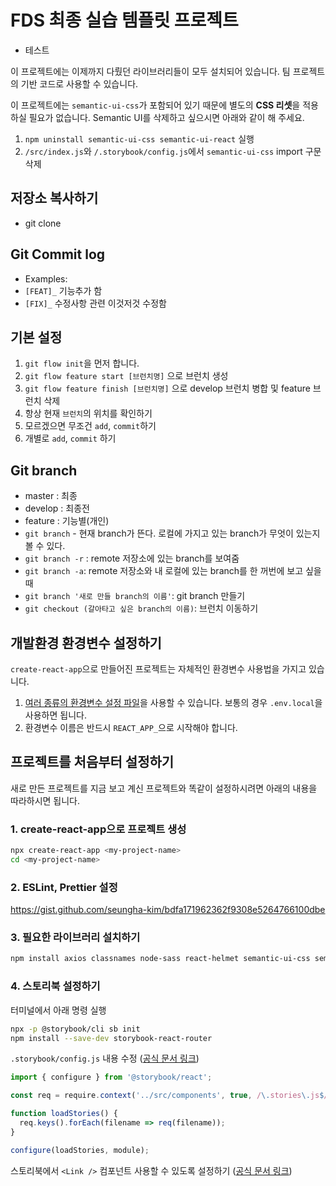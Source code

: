 # FDS 최종 실습 템플릿 프로젝트

- 테스트

이 프로젝트에는 이제까지 다뤘던 라이브러리들이 모두 설치되어 있습니다. 팀 프로젝트의 기반 코드로 사용할 수 있습니다.

이 프로젝트에는 `semantic-ui-css`가 포함되어 있기 때문에 별도의 **CSS 리셋**을 적용하실 필요가 없습니다. Semantic UI를 삭제하고 싶으시면 아래와 같이 해 주세요.

1. `npm uninstall semantic-ui-css semantic-ui-react` 실행
2. `/src/index.js`와 `/.storybook/config.js`에서 `semantic-ui-css` import 구문 삭제

## 저장소 복사하기

- git clone

## Git Commit log

- Examples:
- `[FEAT]_` 기능추가 함
- `[FIX]_` 수정사항 관련 이것저것 수정함

## 기본 설정

1. `git flow init`을 먼저 합니다.
1. `git flow feature start [브런치명]` 으로 브런치 생성
1. `git flow feature finish [브런치명]` 으로 develop 브런치 병합 및 feature 브런치 삭제
1. 항상 현재 `브런치`의 위치를 확인하기
1. 모르겠으면 무조건 `add`, `commit`하기
1. 개별로 `add`, `commit` 하기

## Git branch

- master : 최종
- develop : 최종전
- feature : 기능별(개인)
- `git branch` - 현재 branch가 뜬다. 로컬에 가지고 있는 branch가 무엇이 있는지 볼 수 있다.
- `git branch -r` : remote 저장소에 있는 branch를 보여줌
- `git branch -a`: remote 저장소와 내 로컬에 있는 branch를 한 꺼번에 보고 싶을 때
- `git branch '새로 만들 branch의 이름'`: git branch 만들기
- `git checkout (갈아타고 싶은 branch의 이름)`: 브런치 이동하기


## 개발환경 환경변수 설정하기

`create-react-app`으로 만들어진 프로젝트는 자체적인 환경변수 사용법을 가지고 있습니다.

1. [여러 종류의 환경변수 설정 파일](https://facebook.github.io/create-react-app/docs/adding-custom-environment-variables#what-other-env-files-can-be-used)을 사용할 수 있습니다. 보통의 경우 `.env.local`을 사용하면 됩니다.
1. 환경변수 이름은 반드시 `REACT_APP_`으로 시작해야 합니다.

## 프로젝트를 처음부터 설정하기

새로 만든 프로젝트를 지금 보고 계신 프로젝트와 똑같이 설정하시려면 아래의 내용을 따라하시면 됩니다.

### 1. create-react-app으로 프로젝트 생성

```bash
npx create-react-app <my-project-name>
cd <my-project-name>
```

### 2. ESLint, Prettier 설정

https://gist.github.com/seungha-kim/bdfa171962362f9308e5264766100dbe

### 3. 필요한 라이브러리 설치하기

```bash
npm install axios classnames node-sass react-helmet semantic-ui-css semantic-ui-react react-router-dom
```

### 4. 스토리북 설정하기

터미널에서 아래 명령 실행

```bash
npx -p @storybook/cli sb init
npm install --save-dev storybook-react-router
```

`.storybook/config.js` 내용 수정 ([공식 문서 링크](https://storybook.js.org/basics/writing-stories/#loading-stories-dynamically))

```js
import { configure } from '@storybook/react';

const req = require.context('../src/components', true, /\.stories\.js$/);

function loadStories() {
  req.keys().forEach(filename => req(filename));
}

configure(loadStories, module);
```

스토리북에서 `<Link />` 컴포넌트 사용할 수 있도록 설정하기 ([공식 문서 링크](https://github.com/gvaldambrini/storybook-router/tree/master/packages/react))

